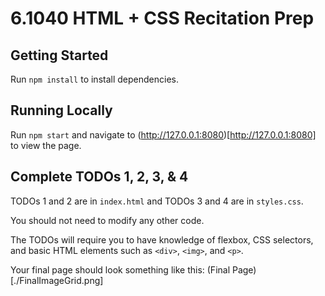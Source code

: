 # 6.1040 HTML + CSS Recitation Prep

## Getting Started

Run `npm install` to install dependencies.


## Running Locally

Run `npm start` and navigate to (http://127.0.0.1:8080)[http://127.0.0.1:8080] to view the page.


## Complete TODOs 1, 2, 3, & 4

TODOs 1 and 2 are in `index.html` and TODOs 3 and 4 are in `styles.css`. 

You should not need to modify any other code.

The TODOs will require you to have knowledge of flexbox, CSS selectors, and basic HTML elements such as `<div>`, `<img>`, and `<p>`. 

Your final page should look something like this: (Final Page)[./FinalImageGrid.png]
